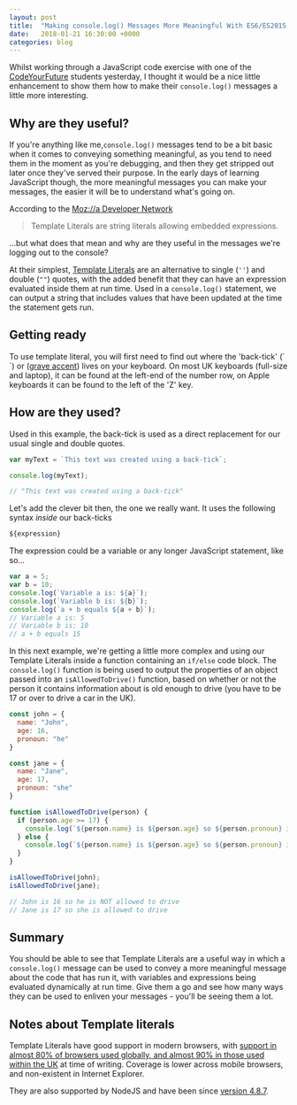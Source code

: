 ```yaml
---
layout: post
title:  "Making console.log() Messages More Meaningful With ES6/ES2015 Template Literals"
date:   2018-01-21 16:30:00 +0000
categories: blog
---
```

Whilst working through a JavaScript code exercise with one of the [CodeYourFuture](https://codeyourfuture.io/) students yesterday, I thought it would be a nice little enhancement to show them how to make their `console.log()` messages a little more interesting.

## Why are they useful?
If you're anything like me,`console.log()` messages tend to be a bit basic when it comes to conveying something meaningful, as you tend to need them in the moment as you're debugging, and then they get stripped out later once they've served their purpose. In the early days of learning JavaScript though, the more meaningful messages you can make your messages, the easier it will be to understand what's going on.

According to the [Moz://a Developer Network](https://developer.mozilla.org/en-US/docs/Web/JavaScript/Reference/)
> Template Literals are string literals allowing embedded expressions.

...but what does that mean and why are they useful in the messages we're logging out to the console?

At their simplest, [Template Literals](https://developer.mozilla.org/en-US/docs/Web/JavaScript/Reference/Template_literals) are an alternative to single (`''`) and double (`""`) quotes, with the added benefit that they can have an expression evaluated inside them at run time. Used in a `console.log()` statement, we can output a string that includes values that have been updated at the time the statement gets run.

## Getting ready
To use template literal, you will first need to find out where the 'back-tick' (\` \`) or ([grave accent](https://en.wikipedia.org/wiki/Grave_accent)) lives on your keyboard.  On most UK keyboards (full-size and laptop), it can be found at the left-end of the number row, on Apple keyboards it can be found to the left of the 'Z' key.

## How are they used?
Used in this example, the back-tick is used as a direct replacement for our usual single and double quotes.

```js
var myText = `This text was created using a back-tick`;

console.log(myText);

// "This text was created using a back-tick"
```

Let's add the clever bit then, the one we really want. It uses the following syntax _inside_ our back-ticks
```js
${expression}
```
The expression could be a variable or any longer JavaScript statement, like so...
```js
var a = 5;
var b = 10;
console.log(`Variable a is: ${a}`);
console.log(`Variable b is: ${b}`);
console.log(`a + b equals ${a + b}`);
// Variable a is: 5
// Variable b is: 10
// a + b equals 15
```

In this next example, we're getting a little more complex and using our Template Literals inside a function containing an `if/else` code block. The `console.log()` function is being used to output the properties of an object passed into an `isAllowedToDrive()` function, based on whether or not the person it contains information about is old enough to drive (you have to be 17 or over to drive a car in the UK).

```js
const john = {
  name: "John",
  age: 16,
  pronoun: "he"
}

const jane = {
  name: "Jane",
  age: 17,
  pronoun: "she"
}

function isAllowedToDrive(person) {
  if (person.age >= 17) {
    console.log(`${person.name} is ${person.age} so ${person.pronoun} is allowed to drive`);
  } else {
    console.log(`${person.name} is ${person.age} so ${person.pronoun} is NOT allowed to drive`);
  }
}

isAllowedToDrive(john);
isAllowedToDrive(jane);

// John is 16 so he is NOT allowed to drive
// Jane is 17 so she is allowed to drive
```

## Summary
You should be able to see that Template Literals are a useful way in which a `console.log()` message can be used to convey a more meaningful message about the code that has run it, with variables and expressions being evaluated dynamically at run time. Give them a go and see how many ways they can be used to enliven your messages - you'll be seeing them a lot.

## Notes about Template literals
Template Literals have good support in modern browsers, with [support in almost 80% of browsers used globally, and almost 90% in those used within the UK](https://caniuse.com/#search=template%20literals) at time of writing. Coverage is lower across mobile browsers, and non-existent in Internet Explorer.

They are also supported by NodeJS and have been since [version 4.8.7](http://node.green/#ES2015-syntax-template-literals).
<br>
<br>
